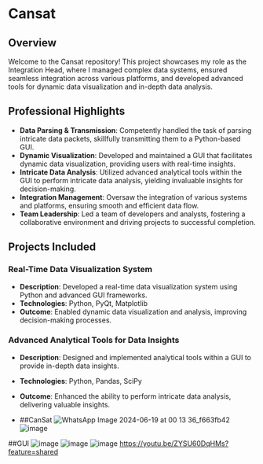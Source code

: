 # Cansat

## Overview

Welcome to the Cansat repository! This project showcases my role as the Integration Head, where I managed complex data systems, ensured seamless integration across various platforms, and developed advanced tools for dynamic data visualization and in-depth data analysis.

## Professional Highlights

- **Data Parsing & Transmission**: Competently handled the task of parsing intricate data packets, skillfully transmitting them to a Python-based GUI.
- **Dynamic Visualization**: Developed and maintained a GUI that facilitates dynamic data visualization, providing users with real-time insights.
- **Intricate Data Analysis**: Utilized advanced analytical tools within the GUI to perform intricate data analysis, yielding invaluable insights for decision-making.
- **Integration Management**: Oversaw the integration of various systems and platforms, ensuring smooth and efficient data flow.
- **Team Leadership**: Led a team of developers and analysts, fostering a collaborative environment and driving projects to successful completion.

## Projects Included

### Real-Time Data Visualization System
- **Description**: Developed a real-time data visualization system using Python and advanced GUI frameworks.
- **Technologies**: Python, PyQt, Matplotlib
- **Outcome**: Enabled dynamic data visualization and analysis, improving decision-making processes.

### Advanced Analytical Tools for Data Insights
- **Description**: Designed and implemented analytical tools within a GUI to provide in-depth data insights.
- **Technologies**: Python, Pandas, SciPy
- **Outcome**: Enhanced the ability to perform intricate data analysis, delivering valuable insights.

- ##CanSat
![WhatsApp Image 2024-06-19 at 00 13 36_f663fb42](https://github.com/arnav777dev/CanSat_Payload/assets/98037912/10b61319-2408-4e8f-acbb-a000b2587f52)
![image](https://github.com/arnav777dev/CanSat_Payload/assets/98037912/4b8990bf-5a4c-4e38-9b70-0a76e26b8803)


##GUI
![image](https://github.com/arnav777dev/CanSat_Payload/assets/98037912/8d1141eb-83fc-42ea-a165-8a27f4ac9f8b)
![image](https://github.com/arnav777dev/CanSat_Payload/assets/98037912/d5b0dfbb-3b94-437e-8ef8-ab72695ee8da)
![image](https://github.com/arnav777dev/CanSat_Payload/assets/98037912/dc94e734-b1d6-41ac-994c-8cf5a4e1fcfb)
https://youtu.be/ZYSU60DqHMs?feature=shared





